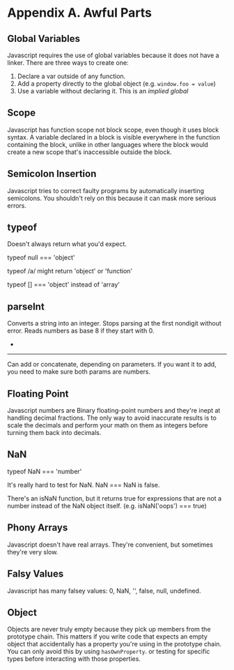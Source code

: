 Appendix A. Awful Parts
===========================

Global Variables
-------------------------

Javascript requires the use of global variables because it does not have a linker. There are three ways to create one:

1. Declare a var outside of any function.
2. Add a property directly to the global object (e.g. `window.foo = value`)
3. Use a variable without declaring it. This is an *implied global*


Scope
------------------------

Javascript has function scope not block scope, even though it uses block syntax. A variable declared in a block is visible everywhere in the function containing the block, unlike in other languages where the block would create a new scope that's inaccessible outside the block.


Semicolon Insertion
--------------------------

Javascript tries to correct faulty programs by automatically inserting semicolons. You shouldn't rely on this because it can mask more serious errors.


typeof
--------------------------

Doesn't always return what you'd expect.

typeof null === 'object'

typeof /a/ might return 'object' or 'function'

typeof [] === 'object' instead of 'array'


parseInt
--------------------------

Converts a string into an integer. Stops parsing at the first nondigit without error. Reads numbers as base 8 if they start with 0.

+
----------------------

Can add or concatenate, depending on parameters. If you want it to add, you need to make sure both params are numbers.


Floating Point
-----------------------

Javascript numbers are Binary floating-point numbers and they're inept at handling decimal fractions. The only way to avoid inaccurate results is to scale the decimals and perform your math on them as integers before turning them back into decimals.


NaN
----------------------

typeof NaN === 'number'

It's really hard to test for NaN. NaN === NaN is false.

There's an isNaN function, but it returns true for expressions that are not a number instead of the NaN object itself. (e.g. isNaN('oops') === true)


Phony Arrays
---------------------

Javascript doesn't have real arrays. They're convenient, but sometimes they're very slow.


Falsy Values
---------------------

Javascript has many falsey values: 0, NaN, '', false, null, undefined.


Object
---------------------

Objects are never truly empty because they pick up members from the prototype chain. This matters if you write code that expects an empty object that accidentally has a property you're using in the prototype chain. You can only avoid this by using `hasOwnProperty`. or testing for specific types before interacting with those properties.
